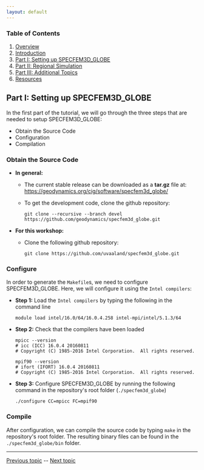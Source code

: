 ```yaml
---
layout: default
---
```


### Table of Contents
1. [Overview](/index.md)
2. [Introduction](/intro_specfem.md)
3. [Part I: Setting up SPECFEM3D_GLOBE](/getting_started.md)
4. [Part II: Regional Simulation](/prep_data.md)
5. [Part III: Additional Topics](/partIII.md)
6. [Resources](resources.md)


## Part I: Setting up SPECFEM3D_GLOBE

In the first part of the tutorial, we will go through the three steps that are
needed to setup SPECFEM3D_GLOBE:
* Obtain the Source Code
* Configuration
* Compilation

### Obtain the Source Code <a name="source_code"></a>

* **In general:**
  * The current stable release can be downloaded as a **tar.gz** file at:
  https://geodynamics.org/cig/software/specfem3d_globe/

  * To get the development code, clone the github repository:

        git clone --recursive --branch devel https://github.com/geodynamics/specfem3d_globe.git
    


* **For this workshop:**
  * Clone the following github repository:
  
        git clone https://github.com/uvaaland/specfem3d_globe.git



### Configure <a name="configuration"></a>
In order to generate the `Makefile`s, we need to configure SPECFEM3D_GLOBE. Here, we will configure it using the `Intel compilers`:

* **Step 1:** Load the `Intel compilers` by typing the following in the command line

      module load intel/16.0/64/16.0.4.258 intel-mpi/intel/5.1.3/64 
  
* **Step 2:** Check that the compilers have been loaded

      mpicc --version
      # icc (ICC) 16.0.4 20160811
      # Copyright (C) 1985-2016 Intel Corporation.  All rights reserved.
      
      mpif90 --version
      # ifort (IFORT) 16.0.4 20160811
      # Copyright (C) 1985-2016 Intel Corporation.  All rights reserved.


* **Step 3:** Configure SPECFEM3D_GLOBE by running the following command in the repository's root folder (`./specfem3d_globe`)

      ./configure CC=mpicc FC=mpif90

### Compile <a name="compilation"></a>
After configuration, we can compile the source code by typing `make` in the repository's root folder. The resulting binary files can be found in the `./specfem3d_globe/bin` folder.

---

[Previous topic](/intro_specfem.md) -- [Next topic](/getting_started.md)
